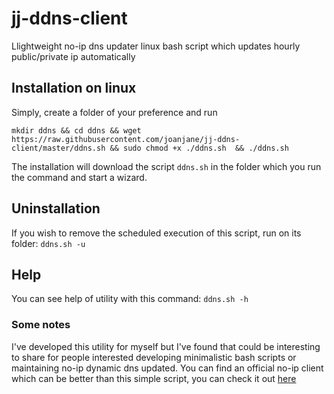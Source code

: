 # jj-ddns-client
Llightweight no-ip dns updater linux bash script which updates hourly public/private ip automatically

## Installation on linux
Simply, create a folder of your preference and run

`mkdir ddns && cd ddns && wget https://raw.githubusercontent.com/joanjane/jj-ddns-client/master/ddns.sh && sudo chmod +x ./ddns.sh  && ./ddns.sh`

The installation will download the script `ddns.sh` in the folder which you run the command and start a wizard.

## Uninstallation
If you wish to remove the scheduled execution of this script, run on its folder: `ddns.sh -u` 

## Help
You can see help of utility with this command: `ddns.sh -h` 


### Some notes
I've developed this utility for myself but I've found that could be interesting to share for people interested developing minimalistic bash scripts or maintaining no-ip dynamic dns updated. You can find an official no-ip client which can be better than this simple script, you can check it out [here](http://www.noip.com/support/knowledgebase/installing-the-linux-dynamic-update-client/)
